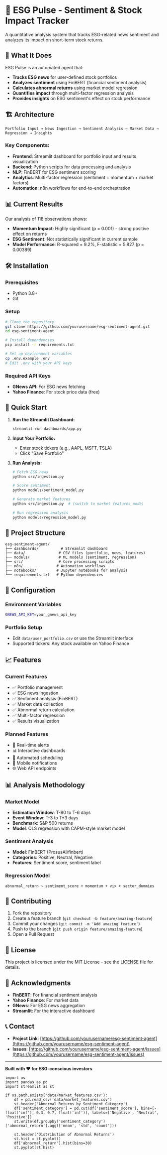 # 🌿 ESG Pulse - Sentiment & Stock Impact Tracker

A quantitative analysis system that tracks ESG-related news sentiment and analyzes its impact on short-term stock returns.

## 🎯 What It Does

ESG Pulse is an automated agent that:
- **Tracks ESG news** for user-defined stock portfolios
- **Analyzes sentiment** using FinBERT (financial sentiment analysis)
- **Calculates abnormal returns** using market model regression
- **Quantifies impact** through multi-factor regression analysis
- **Provides insights** on ESG sentiment's effect on stock performance

## 🏗️ Architecture

```
Portfolio Input → News Ingestion → Sentiment Analysis → Market Data → Regression → Insights
```

### Key Components:
- **Frontend**: Streamlit dashboard for portfolio input and results visualization
- **Backend**: Python scripts for data processing and analysis
- **NLP**: FinBERT for ESG sentiment scoring
- **Analytics**: Multi-factor regression (sentiment + momentum + market factors)
- **Automation**: n8n workflows for end-to-end orchestration

## 📊 Current Results

Our analysis of 118 observations shows:
- **Momentum Impact**: Highly significant (p = 0.001) - strong positive effect on returns
- **ESG Sentiment**: Not statistically significant in current sample
- **Model Performance**: R-squared = 9.2%, F-statistic = 5.827 (p = 0.00389)

## 🛠️ Installation

### Prerequisites
- Python 3.8+
- Git

### Setup
```bash
# Clone the repository
git clone https://github.com/yourusername/esg-sentiment-agent.git
cd esg-sentiment-agent

# Install dependencies
pip install -r requirements.txt

# Set up environment variables
cp .env.example .env
# Edit .env with your API keys
```

### Required API Keys
- **GNews API**: For ESG news fetching
- **Yahoo Finance**: For stock price data (free)

## 🚀 Quick Start

1. **Run the Streamlit Dashboard:**
   ```bash
   streamlit run dashboards/app.py
   ```

2. **Input Your Portfolio:**
   - Enter stock tickers (e.g., AAPL, MSFT, TSLA)
   - Click "Save Portfolio"

3. **Run Analysis:**
   ```bash
   # Fetch ESG news
   python src/ingestion.py
   
   # Score sentiment
   python models/sentiment_model.py
   
   # Generate market features
   python src/ingestion.py  # (switch to market features mode)
   
   # Run regression analysis
   python models/regression_model.py
   ```

## 📁 Project Structure

```
esg-sentiment-agent/
├── dashboards/          # Streamlit dashboard
├── data/               # CSV files (portfolio, news, features)
├── models/             # ML models (sentiment, regression)
├── src/                # Core processing scripts
├── n8n/               # Automation workflows
├── notebooks/         # Jupyter notebooks for analysis
└── requirements.txt   # Python dependencies
```

## 🔧 Configuration

### Environment Variables
```bash
GNEWS_API_KEY=your_gnews_api_key
```

### Portfolio Setup
- Edit `data/user_portfolio.csv` or use the Streamlit interface
- Supported tickers: Any stock available on Yahoo Finance

## 📈 Features

### Current Features
- ✅ Portfolio management
- ✅ ESG news ingestion
- ✅ Sentiment analysis (FinBERT)
- ✅ Market data collection
- ✅ Abnormal return calculation
- ✅ Multi-factor regression
- ✅ Results visualization

### Planned Features
- 🔄 Real-time alerts
- 📊 Interactive dashboards
- 🤖 Automated scheduling
- 📱 Mobile notifications
- 🌐 Web API endpoints

## 📊 Analysis Methodology

### Market Model
- **Estimation Window**: T-80 to T-6 days
- **Event Window**: T-3 to T+3 days
- **Benchmark**: S&P 500 returns
- **Model**: OLS regression with CAPM-style market model

### Sentiment Analysis
- **Model**: FinBERT (ProsusAI/finbert)
- **Categories**: Positive, Neutral, Negative
- **Features**: Sentiment score, sentiment label

### Regression Model
```
abnormal_return ~ sentiment_score + momentum + vix + sector_dummies
```

## 🤝 Contributing

1. Fork the repository
2. Create a feature branch (`git checkout -b feature/amazing-feature`)
3. Commit your changes (`git commit -m 'Add amazing feature'`)
4. Push to the branch (`git push origin feature/amazing-feature`)
5. Open a Pull Request

## 📝 License

This project is licensed under the MIT License - see the [LICENSE](LICENSE) file for details.

## 🙏 Acknowledgments

- **FinBERT**: For financial sentiment analysis
- **Yahoo Finance**: For market data
- **GNews**: For ESG news aggregation
- **Streamlit**: For the interactive dashboard

## 📞 Contact

- **Project Link**: [https://github.com/yourusername/esg-sentiment-agent](https://github.com/yourusername/esg-sentiment-agent)
- **Issues**: [https://github.com/yourusername/esg-sentiment-agent/issues](https://github.com/yourusername/esg-sentiment-agent/issues)

---

**Built with ❤️ for ESG-conscious investors**

```
import os
import pandas as pd
import streamlit as st

if os.path.exists('data/market_features.csv'):
    df = pd.read_csv('data/market_features.csv')
    st.header('Abnormal Returns by Sentiment Category')
    df['sentiment_category'] = pd.cut(df['sentiment_score'], bins=[-float('inf'), 0.3, 0.7, float('inf')], labels=['Negative', 'Neutral', 'Positive'])
    st.write(df.groupby('sentiment_category')['abnormal_return'].agg(['mean', 'std', 'count']))

    st.header('Distribution of Abnormal Returns')
    st.hist = st.pyplot()
    df['abnormal_return'].hist(bins=30)
    st.pyplot(st.hist)
